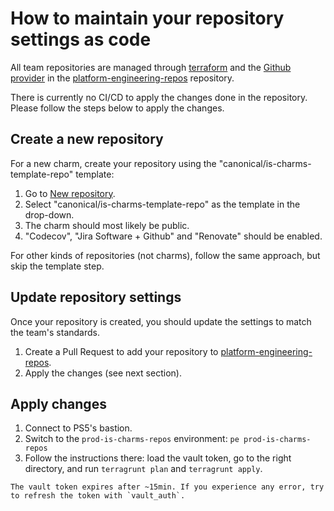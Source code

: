# How to maintain your repository settings as code

All team repositories are managed through [terraform](https://www.terraform.io/)
and the [Github provider](https://registry.terraform.io/providers/integrations/github/latest/docs)
in the [platform-engineering-repos](https://github.com/canonical/platform-engineering-repos/) repository.

There is currently no CI/CD to apply the changes done in the repository. 
Please follow the steps below to apply the changes.

## Create a new repository

For a new charm, create your repository using the "canonical/is-charms-template-repo" template:

1. Go to [New repository](https://github.com/new).
2. Select "canonical/is-charms-template-repo" as the template in the drop-down.
3. The charm should most likely be public.
4. "Codecov", "Jira Software + Github" and "Renovate" should be enabled.

For other kinds of repositories (not charms), follow the same approach, but skip the template step.


## Update repository settings

Once your repository is created, you should update the settings to match the team's standards.

1. Create a Pull Request to add your repository to [platform-engineering-repos](https://github.com/canonical/platform-engineering-repos/tree/main/charm-engineering-teams/platform-engineering/repos).
2. Apply the changes (see next section).


## Apply changes

1. Connect to PS5's bastion.
2. Switch to the `prod-is-charms-repos` environment: `pe prod-is-charms-repos`
3. Follow the instructions there: load the vault token, go to the right directory, and run `terragrunt plan` and `terragrunt apply`.

```{important}
The vault token expires after ~15min. If you experience any error, try to refresh the token with `vault_auth`.
```
